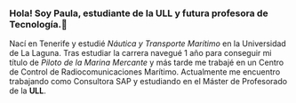 ### Hola! Soy Paula, estudiante de la ULL y futura profesora de Tecnología.👋

Nací en Tenerife y estudié *Náutica y Transporte Marítimo* en la Universidad de La Laguna.
Tras estudiar la carrera navegué 1 año para conseguir mi título de *Piloto de la Marina Mercante* y más tarde me trabajé en un Centro de Control de Radiocomunicaciones Marítimo.
Actualmente me encuentro trabajando como Consultora SAP y estudiando en el Máster de Profesorado de la **ULL**.



<!--
**Paula150395/Paula150395** is a ✨ _special_ ✨ repository because its `README.md` (this file) appears on your GitHub profile.

Here are some ideas to get you started:

- 🔭 I’m currently working on ...
- 🌱 I’m currently learning ...
- 👯 I’m looking to collaborate on ...
- 🤔 I’m looking for help with ...
- 💬 Ask me about ...
- 📫 How to reach me: ...
- 😄 Pronouns: ...
- ⚡ Fun fact: ...
-->

